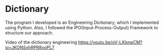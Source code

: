 # Dictionary
The program I developed is an Engineering Dictionary, which I implemented using Python. Also, I followed the IPO(Input-Process-Output) Framework to structure our approach.

Video of the dictionary engineering
https://youtu.be/oV-LXlxneCM?si=JKONSxhRPR8voPL7
